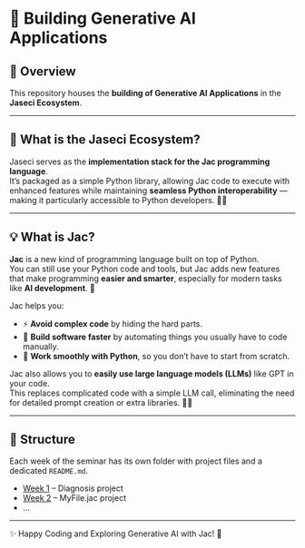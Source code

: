 # 🚀 Building Generative AI Applications

## 📖 Overview
This repository houses the **building of Generative AI Applications** in the **Jaseci Ecosystem**.

---

## 🤔 What is the Jaseci Ecosystem?
Jaseci serves as the **implementation stack for the Jac programming language**.  
It’s packaged as a simple Python library, allowing Jac code to execute with enhanced features while maintaining **seamless Python interoperability** — making it particularly accessible to Python developers. 🐍✨

---

## 💡 What is Jac?
**Jac** is a new kind of programming language built on top of Python.  
You can still use your Python code and tools, but Jac adds new features that make programming **easier and smarter**, especially for modern tasks like **AI development**. 🤖

Jac helps you:
- ⚡ **Avoid complex code** by hiding the hard parts.
- 🚀 **Build software faster** by automating things you usually have to code manually.
- 🤝 **Work smoothly with Python**, so you don’t have to start from scratch.

Jac also allows you to **easily use large language models (LLMs)** like GPT in your code.  
This replaces complicated code with a simple LLM call, eliminating the need for detailed prompt creation or extra libraries. 🧠💬

---

## 📂 Structure
Each week of the seminar has its own folder with project files and a dedicated `README.md`.  
- [Week 1](Week1_Project/README.md) – Diagnosis project  
- [Week 2](Week2_Project/README.md) – MyFile.jac project  
- …  

---

✨ Happy Coding and Exploring Generative AI with Jac! 🚀
